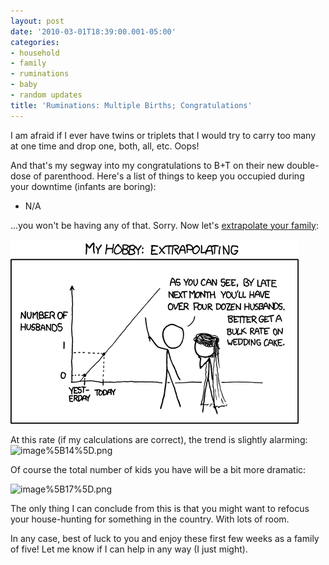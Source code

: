 ```yaml
---
layout: post
date: '2010-03-01T18:39:00.001-05:00'
categories:
- household
- family
- ruminations
- baby
- random updates
title: 'Ruminations: Multiple Births; Congratulations'
---
```



I am afraid if I ever have twins or triplets that I would try to carry too many at one time and drop one, both, all, etc. Oops!

And that's my segway into my congratulations to B+T on their new double-dose of parenthood. Here's a list of things to keep you occupied during your downtime (infants are boring):  <ul>   <li>N/A </li> </ul>

...you won't be having any of that. Sorry. Now let's [extrapolate your family](http://xkcd.com/605/):

[![extrapolating.png](/assets/2010/extrapolating.png)](http://xkcd.com/605/)

At this rate (if my calculations are correct), the trend is slightly alarming: ![image%5B14%5D.png](/assets/2010/image%5B14%5D.png) 

Of course the total number of kids you have will be a bit more dramatic:

![image%5B17%5D.png](/assets/2010/image%5B17%5D.png) 

The only thing I can conclude from this is that you might want to refocus your house-hunting for something in the country. With lots of room.

In any case, best of luck to you and enjoy these first few weeks as a family of five! Let me know if I can help in any way (I just might).